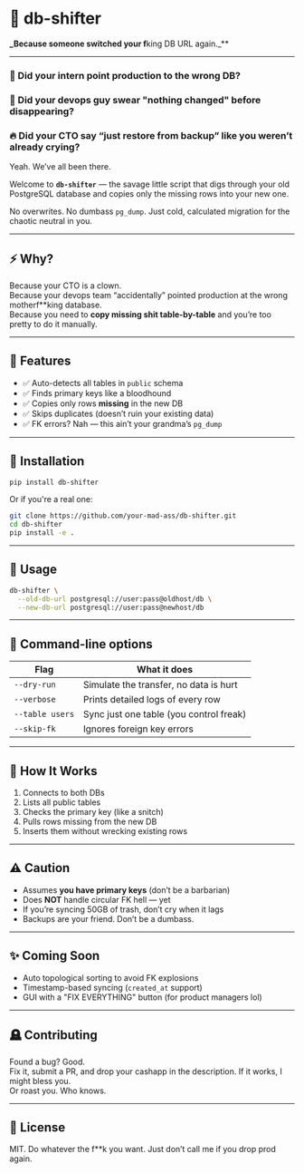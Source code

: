 # 🧠 **db-shifter**  

**_Because someone switched your f**king DB URL again._**

---

### 👶 Did your intern point production to the wrong DB?  

### 🤡 Did your devops guy swear "nothing changed" before disappearing?  

### 🔥 Did your CTO say “just restore from backup” like you weren’t already crying?  

Yeah. We’ve all been there.

Welcome to **`db-shifter`** — the savage little script that digs through your old PostgreSQL database and copies only the missing rows into your new one.

No overwrites. No dumbass `pg_dump`. Just cold, calculated migration for the chaotic neutral in you.

---

## ⚡ Why?

Because your CTO is a clown.  
Because your devops team “accidentally” pointed production at the wrong motherf**king database.  
Because you need to **copy missing shit table-by-table** and you’re too pretty to do it manually.

---

## 🧰 Features

- ✅ Auto-detects all tables in `public` schema  
- ✅ Finds primary keys like a bloodhound  
- ✅ Copies only rows **missing** in the new DB  
- ✅ Skips duplicates (doesn’t ruin your existing data)  
- ✅ FK errors? Nah — this ain’t your grandma’s `pg_dump`

---

## 💾 Installation

```bash
pip install db-shifter
```

Or if you're a real one:

```bash
git clone https://github.com/your-mad-ass/db-shifter.git
cd db-shifter
pip install -e .
```

---

## 🚀 Usage

```bash
db-shifter \
  --old-db-url postgresql://user:pass@oldhost/db \
  --new-db-url postgresql://user:pass@newhost/db
```

---

## 🧨 Command-line options

| Flag              | What it does                          |
|------------------|----------------------------------------|
| `--dry-run`       | Simulate the transfer, no data is hurt |
| `--verbose`       | Prints detailed logs of every row      |
| `--table users`   | Sync just one table (you control freak) |
| `--skip-fk`       | Ignores foreign key errors             |

---

## 🧠 How It Works

1. Connects to both DBs  
2. Lists all public tables  
3. Checks the primary key (like a snitch)  
4. Pulls rows missing from the new DB  
5. Inserts them without wrecking existing rows

---

## ⚠️ Caution

- Assumes **you have primary keys** (don’t be a barbarian)  
- Does **NOT** handle circular FK hell — yet  
- If you’re syncing 50GB of trash, don’t cry when it lags  
- Backups are your friend. Don’t be a dumbass.

---

## ✨ Coming Soon

- Auto topological sorting to avoid FK explosions  
- Timestamp-based syncing (`created_at` support)  
- GUI with a "FIX EVERYTHING" button (for product managers lol)

---

## 🪦 Contributing

Found a bug? Good.  
Fix it, submit a PR, and drop your cashapp in the description. If it works, I might bless you.  
Or roast you. Who knows.

---

## 📜 License

MIT. Do whatever the f**k you want. Just don’t call me if you drop prod again.
